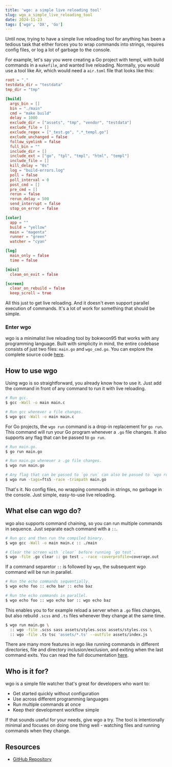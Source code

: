 ```yaml
---
title: 'wgo: a simple live reloading tool'
slug: wgo_a_simple_live_reloading_tool
date: 2024-11-23
tags: ['wgo', 'DX', 'Go']
---
```


<p className="lead">
  Until now, trying to have a simple live reloading tool for anything has been a tedious task that either forces you to wrap commands into strings, requires config files, or log a lot of garbage to the console.
</p>

For example, let's say you were creating a Go project with templ, with build commands in a `makefile`, and wanted live reloading. Normally, you would use a tool like Air, which would need a `air.toml` file that looks like this:

```toml
root = "."
testdata_dir = "testdata"
tmp_dir = "tmp"

[build]
  args_bin = []
  bin = "./main"
  cmd = "make build"
  delay = 1000
  exclude_dir = ["assets", "tmp", "vendor", "testdata"]
  exclude_file = []
  exclude_regex = ["_test.go", ".*_templ.go"]
  exclude_unchanged = false
  follow_symlink = false
  full_bin = ""
  include_dir = []
  include_ext = ["go", "tpl", "tmpl", "html", "templ"]
  include_file = []
  kill_delay = "0s"
  log = "build-errors.log"
  poll = false
  poll_interval = 0
  post_cmd = []
  pre_cmd = []
  rerun = false
  rerun_delay = 500
  send_interrupt = false
  stop_on_error = false

[color]
  app = ""
  build = "yellow"
  main = "magenta"
  runner = "green"
  watcher = "cyan"

[log]
  main_only = false
  time = false

[misc]
  clean_on_exit = false

[screen]
  clear_on_rebuild = false
  keep_scroll = true
```

All this just to get live reloading. And it doesn't even support parallel execution of commands. It's a lot of work for something that should be simple.

### Enter wgo

wgo is a minimalist live reloading tool by bokwoon95 that works with any programming language. Built with simplicity in mind, the entire codebase consists of just two files: `main.go` and `wgo_cmd.go`. You can explore the complete source code [here](https://github.com/bokwoon95/wgo/blob/main/START_HERE.md).


## How to use wgo

Using wgo is so straightforward, you already know how to use it. Just add the command in front of any command to run it with live reloading.

```bash
# Run gcc.
$ gcc -Wall -o main main.c

# Run gcc whenever a file changes.
$ wgo gcc -Wall -o main main.c
```

For Go projects, the `wgo run` command is a drop-in replacement for `go run`. This command will run your Go program whenever a `.go` file changes. It also supports any flag that can be passed to `go run`.

```bash
# Run main.go.
$ go run main.go

# Run main.go whenever a .go file changes.
$ wgo run main.go

# Any flag that can be passed to `go run` can also be passed to `wgo run`.
$ wgo run -tags=fts5 -race -trimpath main.go
```

That's it. No config files, no wrapping commands in strings, no garbage in the console. Just simple, easy-to-use live reloading.

## What else can wgo do?

wgo also supports command chaining, so you can run multiple commands in sequence. Just separate each command with a `::`.

```bash
# Run gcc and then run the compiled binary.
$ wgo gcc -Wall -o main main.c :: ./main

# Clear the screen with `clear` before running `go test`.
$ wgo -file .go clear :: go test . -race -coverprofile=coverage.out
```

If a command separetor `::` is followed by `wgo`, the subsequent wgo command will be run in parallel.

```bash
# Run the echo commands sequentially.
$ wgo echo foo :: echo bar :: echo baz

# Run the echo commands in parallel.
$ wgo echo foo :: wgo echo bar :: wgo echo baz
```

This enables you to for example reload a server when a `.go` files changes, but also rebuild `.scss` and `.ts` files whenever they change at the same time.

```bash
$ wgo run main.go \
  :: wgo -file .scss sass assets/styles.scss assets/styles.css \
  :: wgo -file .ts tsc 'assets/*.ts' --outfile assets/index.js
```

There are many more features in wgo like running commands in different directories, file and directory inclusion/exclusion, and exiting when the last command exits. You can read the full documentation [here](https://github.com/bokwoon95/wgo/blob/main/README.md).

## Who is it for?

wgo is a simple file watcher that's great for developers who want to:
- Get started quickly without configuration
- Use across different programming languages
- Run multiple commands at once
- Keep their development workflow simple

If that sounds useful for your needs, give wgo a try. The tool is intentionally minimal and focuses on doing one thing well - watching files and running commands when they change.

## Resources
- [GitHub Repository](https://github.com/bokwoon95/wgo)
